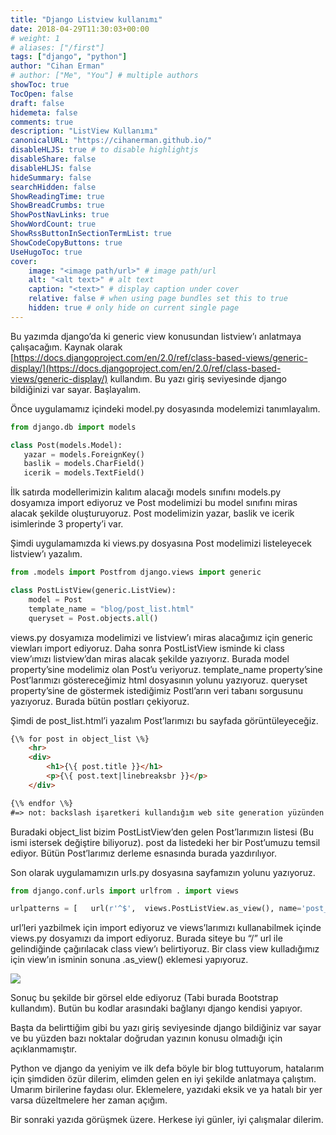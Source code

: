 ```yaml
---
title: "Django Listview kullanımı"
date: 2018-04-29T11:30:03+00:00
# weight: 1
# aliases: ["/first"]
tags: ["django", "python"]
author: "Cihan Erman"
# author: ["Me", "You"] # multiple authors
showToc: true
TocOpen: false
draft: false
hidemeta: false
comments: true
description: "ListView Kullanımı"
canonicalURL: "https://cihanerman.github.io/"
disableHLJS: true # to disable highlightjs
disableShare: false
disableHLJS: false
hideSummary: false
searchHidden: false
ShowReadingTime: true
ShowBreadCrumbs: true
ShowPostNavLinks: true
ShowWordCount: true
ShowRssButtonInSectionTermList: true
ShowCodeCopyButtons: true
UseHugoToc: true
cover:
    image: "<image path/url>" # image path/url
    alt: "<alt text>" # alt text
    caption: "<text>" # display caption under cover
    relative: false # when using page bundles set this to true
    hidden: true # only hide on current single page
---
```


Bu yazımda django’da ki generic view konusundan listview’ı anlatmaya
çalışacağım. Kaynak olarak
[https://docs.djangoproject.com/en/2.0/ref/class-based-views/generic-display/](https://docs.djangoproject.com/en/2.0/ref/class-based-views/generic-display/)
kullandım. Bu yazı giriş seviyesinde django bildiğinizi var sayar.
Başlayalım.

Önce uygulamamız içindeki model.py dosyasında modelemizi tanımlayalım.

```python
from django.db import models
```

```python
class Post(models.Model):
   yazar = models.ForeignKey() 
   baslik = models.CharField()   
   icerik = models.TextField()
```

İlk satırda modellerimizin kalıtım alacağı models sınıfını models.py
dosyamıza import ediyoruz ve Post modelimizi bu model sınıfını miras
alacak şekilde oluşturuyoruz. Post modelimizin yazar, baslik ve icerik
isimlerinde 3 property’i var.

Şimdi uygulamamızda ki views.py dosyasına Post modelimizi listeleyecek
listview’ı yazalım.

```python
from .models import Postfrom django.views import generic
```

```python
class PostListView(generic.ListView):   
    model = Post   
    template_name = "blog/post_list.html"   
    queryset = Post.objects.all()
```

views.py dosyamıza modelimizi ve listview’ı miras alacağımız için
generic viewları import ediyoruz. Daha sonra PostListView isminde ki
class view’ımızı listview’dan miras alacak şekilde yazıyorız. Burada
model property’sine modelimiz olan Post’u veriyoruz. template\_name
property’sine Post’larımızı göstereceğimiz html dosyasının yolunu
yazıyoruz. queryset property’sine de göstermek istediğimiz Postl’arın
veri tabanı sorgusunu yazıyoruz. Burada bütün postları çekiyoruz.

Şimdi de post\_list.html’i yazalım Post’larımızı bu sayfada
görüntüleyeceğiz.

```html
{\% for post in object_list \%}   
    <hr>   
    <div>    
        <h1>{\{ post.title }}</h1>    
        <p>{\{ post.text|linebreaksbr }}</p>   
    </div>

{\% endfor \%}
#=> not: backslash işaretkeri kullandığım web site generation yüzünden koydum
```

Buradaki object\_list bizim PostListView’den gelen Post’larımızın
listesi (Bu ismi istersek değiştire biliyoruz). post da listedeki her
bir Post’umuzu temsil ediyor. Bütün Post’larımız derleme esnasında
burada yazdırılıyor.

Son olarak uygulamamızın urls.py dosyasına sayfamızın yolunu yazıyoruz.

```python
from django.conf.urls import urlfrom . import views
```

```python
urlpatterns = [   url(r'^$',  views.PostListView.as_view(), name='post_list'),]
```

url’leri yazbilmek için import ediyoruz ve views’larımızı kullanabilmek
içinde views.py dosyamızı da import ediyoruz. Burada siteye bu “/” url
ile gelindiğinde çağırılacak class view’ı belirtiyoruz. Bir class view
kulladığımız için view’ın isminin sonuna .as\_view() eklemesi yapıyoruz.

![](https://cdn-images-1.medium.com/max/800/1*lgGjly9PI1OkQQ_IEcRS4Q.png)

Sonuç bu şekilde bir görsel elde ediyoruz (Tabi burada Bootstrap
kullandım). Butün bu kodlar arasındaki bağlanyı django kendisi yapıyor.

Başta da belirttiğim gibi bu yazı giriş seviyesinde django bildiğiniz
var sayar ve bu yüzden bazı noktalar doğrudan yazının konusu olmadığı
için açıklanmamıştır.

Python ve django da yeniyim ve ilk defa böyle bir blog tuttuyorum,
hatalarım için şimdiden özür dilerim, elimden gelen en iyi şekilde
anlatmaya çalıştım. Umarım birilerine faydası olur. Eklemelere, yazıdaki
eksik ve ya hatalı bir yer varsa düzeltmelere her zaman açığım.

Bir sonraki yazıda görüşmek üzere. Herkese iyi günler, iyi çalışmalar
dilerim.